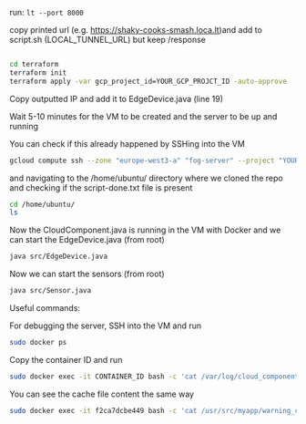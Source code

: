 run: ```lt --port 8000```

copy printed url (e.g. https://shaky-cooks-smash.loca.lt)and add to script.sh (LOCAL_TUNNEL_URL) but keep /response

```bash

cd terraform
terraform init
terraform apply -var gcp_project_id=YOUR_GCP_PROJCT_ID -auto-approve
```
Copy outputted IP and add it to EdgeDevice.java (line 19)

Wait 5-10 minutes for the VM to be created and the server to be up and running

You can check if this already happened by SSHing into the VM 

```bash
gcloud compute ssh --zone "europe-west3-a" "fog-server" --project "YOUR_GCP_PROJECT_ID"
```

and navigating to the /home/ubuntu/ directory where we cloned the repo and checking if the script-done.txt file is present
```bash
cd /home/ubuntu/
ls
```

Now the CloudComponent.java is running in the VM with Docker and we can start the EdgeDevice.java (from root)

```bash
java src/EdgeDevice.java
```

Now we can start the sensors (from root)

```bash
java src/Sensor.java
```





Useful commands:

For debugging the server, SSH into the VM and run 
```bash
sudo docker ps
```
Copy the container ID and run
```bash
sudo docker exec -it CONTAINER_ID bash -c 'cat /var/log/cloud_component.log'
```
You can see the cache file content the same way
```bash
sudo docker exec -it f2ca7dcbe449 bash -c 'cat /usr/src/myapp/warning_cache.txt'
```